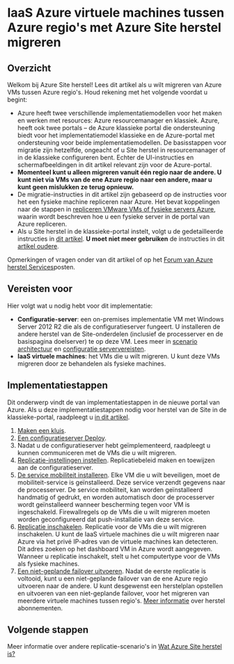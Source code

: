 <properties
    pageTitle="IaaS Azure virtuele machines van de ene Azure regio migreren naar de andere met Site-herstel | Microsoft Azure"
    description="Gebruik Azure Site herstel IaaS Azure virtuele machines migreren van één Azure regio naar de andere."
    services="site-recovery"
    documentationCenter=""
    authors="rayne-wiselman"
    manager="jwhit"
    editor="tysonn"/>

<tags
    ms.service="site-recovery"
    ms.workload="backup-recovery"
    ms.tgt_pltfrm="na"
    ms.devlang="na"
    ms.topic="article"
    ms.date="08/21/2016"
    ms.author="raynew"/>

#  <a name="migrate-azure-iaas-virtual-machines-between-azure-regions-with-azure-site-recovery"></a>IaaS Azure virtuele machines tussen Azure regio's met Azure Site herstel migreren

## <a name="overview"></a>Overzicht

Welkom bij Azure Site herstel! Lees dit artikel als u wilt migreren van Azure VMs tussen Azure regio's. Houd rekening met het volgende voordat u begint:

- Azure heeft twee verschillende implementatiemodellen voor het maken en werken met resources: Azure resourcemanager en klassiek. Azure, heeft ook twee portals – de Azure klassieke portal die ondersteuning biedt voor het implementatiemodel klassieke en de Azure-portal met ondersteuning voor beide implementatiemodellen. De basisstappen voor migratie zijn hetzelfde, ongeacht of u Site herstel in resourcemanager of in de klassieke configureren bent. Echter de UI-instructies en schermafbeeldingen in dit artikel relevant zijn voor de Azure-portal.
- **Momenteel kunt u alleen migreren vanuit één regio naar de andere. U kunt niet via VMs van de ene Azure regio naar een andere, maar u kunt geen mislukken ze terug opnieuw.**
- De migratie-instructies in dit artikel zijn gebaseerd op de instructies voor het een fysieke machine repliceren naar Azure. Het bevat koppelingen naar de stappen in [repliceren VMware VMs of fysieke servers Azure](site-recovery-vmware-to-azure.md), waarin wordt beschreven hoe u een fysieke server in de portal van Azure repliceren.
- Als u Site herstel in de klassieke-portal instelt, volgt u de gedetailleerde instructies in [dit artikel](site-recovery-vmware-to-azure-classic.md). **U moet niet meer gebruiken** de instructies in dit [artikel oudere](site-recovery-vmware-to-azure-classic-legacy.md).

Opmerkingen of vragen onder van dit artikel of op het [Forum van Azure herstel Services](https://social.msdn.microsoft.com/forums/azure/home?forum=hypervrecovmgr)posten.


## <a name="prerequisites"></a>Vereisten voor

Hier volgt wat u nodig hebt voor dit implementatie:

- **Configuratie-server**: een on-premises implementatie VM met Windows Server 2012 R2 die als de configuratieserver fungeert. U installeren de andere herstel van de Site-onderdelen (inclusief de processerver en de basispagina doelserver) te op deze VM. Lees meer in [scenario architectuur](site-recovery-vmware-to-azure.md#scenario-architecture) en [configuratie serververeisten](site-recovery-vmware-to-azure.md#configuration-server-prerequisites).
- **IaaS virtuele machines**: het VMs die u wilt migreren. U kunt deze VMs migreren door ze behandelen als fysieke machines.

## <a name="deployment-steps"></a>Implementatiestappen

Dit onderwerp vindt de van implementatiestappen in de nieuwe portal van Azure. Als u deze implementatiestappen nodig voor herstel van de Site in de klassieke-portal, raadpleegt u [in dit artikel](site-recovery-vmware-to-azure-classic.md).

1. [Maken een kluis](site-recovery-vmware-to-azure.md#create-a-recovery-services-vault).
2. [Een configuratieserver Deploy](site-recovery-vmware-to-azure.md#step-2-set-up-the-source-environment).
3. Nadat u de configuratieserver hebt geïmplementeerd, raadpleegt u kunnen communiceren met de VMs die u wilt migreren.
4. [Replicatie-instellingen instellen](site-recovery-vmware-to-azure.md#step-4-set-up-replication-settings). Replicatiebeleid maken en toewijzen aan de configuratieserver.
5. [De service mobiliteit installeren](site-recovery-vmware-to-azure.md#step-6-replication-application). Elke VM die u wilt beveiligen, moet de mobiliteit-service is geïnstalleerd. Deze service verzendt gegevens naar de processerver. De service mobiliteit, kan worden geïnstalleerd handmatig of gedrukt, en worden automatisch door de processerver wordt geïnstalleerd wanneer bescherming tegen voor VM is ingeschakeld. Firewallregels op de VMs die u wilt migreren moeten worden geconfigureerd dat push-installatie van deze service.
6. [Replicatie inschakelen](site-recovery-vmware-to-azure.md#enable-replication). Replicatie voor de VMs die u wilt migreren inschakelen. U kunt de IaaS virtuele machines die u wilt migreren naar Azure via het privé IP-adres van de virtuele machines kan detecteren. Dit adres zoeken op het dashboard VM in Azure wordt aangegeven. Wanneer u replicatie inschakelt, stelt u het computertype voor de VMs als fysieke machines.
7. [Een niet-geplande failover uitvoeren](site-recovery-failover.md#run-an-unplanned-failover). Nadat de eerste replicatie is voltooid, kunt u een niet-geplande failover van de ene Azure regio uitvoeren naar de andere. U kunt desgewenst een herstelplan opstellen en uitvoeren van een niet-geplande failover, voor het migreren van meerdere virtuele machines tussen regio's. [Meer informatie](site-recovery-create-recovery-plans.md) over herstel abonnementen.

## <a name="next-steps"></a>Volgende stappen

Meer informatie over andere replicatie-scenario's in [Wat Azure Site herstel is?](site-recovery-overview.md)

